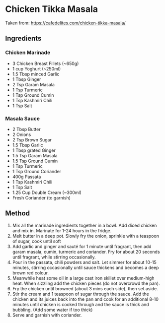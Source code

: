 # Chicken Tikka Masala

Taken from: https://cafedelites.com/chicken-tikka-masala/

## Ingredients

### Chicken Marinade

- 3 Chicken Breast Fillets (~650g)
- 1 cup Yoghurt (~250ml)
- 1.5 Tbsp minced Garlic
- 1 Tbsp Ginger
- 2 Tsp Garam Masala
- 1 Tsp Turmeric
- 1 Tsp Ground Cumin
- 1 Tsp Kashmiri Chili
- 1 Tsp Salt

### Masala Sauce

- 2 Tbsp Butter
- 2 Onions
- 2 Tsp Brown Sugar
- 1.5 Tbsp Garlic
- 1 Tbsp grated Ginger
- 1.5 Tsp Garam Masala
- 1.5 Tsp Ground Cumin
- 1 Tsp Turmeric
- 1 Tsp Ground Coriander
- 400g Passata
- 1 Tsp Kashmiri Chili
- 1 Tsp Salt
- 1.25 Cup Double Cream (~300ml)
- Fresh Coriander (to garnish)

## Method

1. Mix all the marinade ingredients together in a bowl. Add diced chicken and mix in. Marinate for 1-24 hours in the fridge.
2. Melt butter in a deep pot. Slowly fry the onion, sprinkle with a teaspoon of sugar, cook until soft
3. Add garlic and ginger and sauté for 1 minute until fragrant, then add garam masala, cumin, turmeric and coriander. Fry for about 20 seconds until fragrant, while stirring occasionally.
4. Pour in the passata, chili powders and salt. Let simmer for about 10-15 minutes, stirring occasionally until sauce thickens and becomes a deep brown red colour.
4. Meanwhile heat some oil in a large cast iron skillet over medium-high heat. When sizzling add the chicken pieces (do not overcrowd the pan).
6. Fry the chicken until browned (about 3 mins each side), then set aside.
7. Stir the cream and 1 teaspoon of sugar through the sauce. Add the chicken and its juices back into the pan and cook for an additional 8-10 minutes until chicken is cooked through and the sauce is thick and bubbling. (Add some water if too thick)
8. Serve and garnish with coriander.

